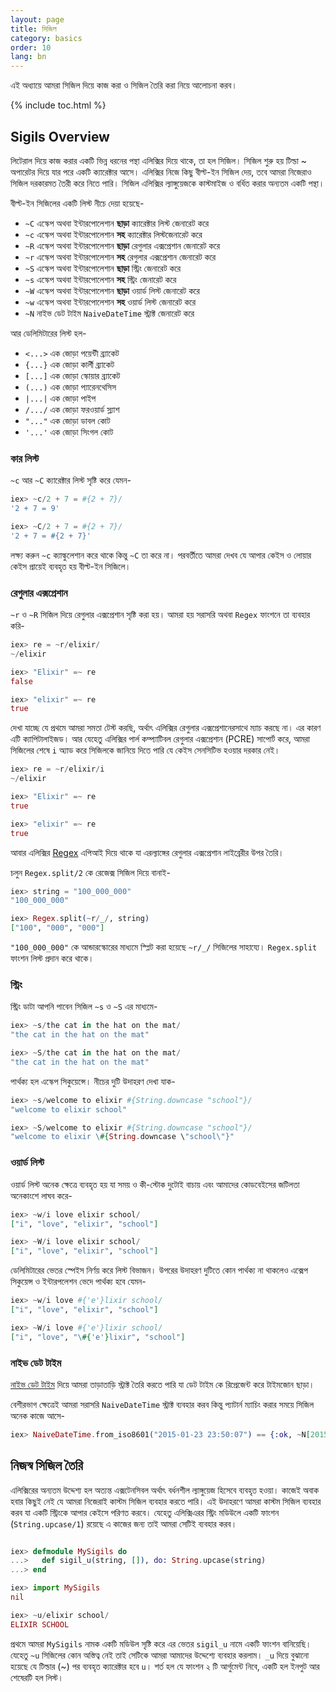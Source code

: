 ```yaml
---
layout: page
title: সিজিল 
category: basics
order: 10
lang: bn
---
```


এই অধ্যায়ে আমরা সিজিল দিয়ে কাজ করা ও সিজিল তৈরি করা নিয়ে আলোচনা করব। 

{% include toc.html %}

## Sigils Overview

লিটেরাল দিয়ে কাজ করার একটি ভিন্ন ধরনের পন্থা এলিক্সির দিয়ে থাকে, তা হল সিজিল। সিজিল শুরু হয় টিল্ডা ~ অপারেটর দিয়ে যার পরে একটি ক্যারেক্টার আসে। এলিক্সির নিজে কিছু বীল্ট-ইন সিজিল দেয়, তবে আমরা নিজেরাও সিজিল দরকারমত তৈরী করে নিতে পারি। সিজিল এলিক্সির ল্যাঙ্গুয়েজকে কাস্টমাইজ ও বর্ধিত করার অন্যতম একটি পন্থা।

বীল্ট-ইন সিজিলের একটি লিস্ট নীচে দেয়া হয়েছে- 

  - `~C` এস্কেপ অথবা ইন্টারপোলেশান **ছাড়া** ক্যারেক্টার লিস্ট জেনারেট করে
  - `~c` এস্কেপ অথবা ইন্টারপোলেশান **সহ** ক্যারেক্টার লিস্টজেনারেট করে
  - `~R` এস্কেপ অথবা ইন্টারপোলেশান **ছাড়া** রেগুলার এক্সপ্রেশান জেনারেট করে
  - `~r` এস্কেপ অথবা ইন্টারপোলেশান **সহ** রেগুলার এক্সপ্রেশান জেনারেট করে
  - `~S` এস্কেপ অথবা ইন্টারপোলেশান **ছাড়া** স্ট্রিং জেনারেট করে
  - `~s` এস্কেপ অথবা ইন্টারপোলেশান **সহ** স্ট্রিং জেনারেট করে
  - `~W` এস্কেপ অথবা ইন্টারপোলেশান **ছাড়া** ওয়ার্ড লিস্ট জেনারেট করে
  - `~w` এস্কেপ অথবা ইন্টারপোলেশান **সহ** ওয়ার্ড লিস্ট জেনারেট করে
  - `~N` নাইভ ডেট টাইম `NaiveDateTime` স্ট্রাক্ট জেনারেট করে

আর ডেলিমিটারের লিস্ট হল- 

  - `<...>` এক জোড়া পয়েন্টী ব্র্যাকেট
  - `{...}` এক জোড়া কার্লী ব্র্যাকেট
  - `[...]` এক জোড়া স্কোয়ার ব্র্যাকেট
  - `(...)` এক জোড়া প্যারেনথেসিস
  - `|...|` এক জোড়া পাইপ
  - `/.../` এক জোড়া ফরওয়ার্ড স্ল্যাশ
  - `"..."` এক জোড়া ডাবল কোট
  - `'...'` এক জোড়া সিংগল কোট

### কার লিস্ট 

`~c` আর `~C` ক্যারেক্টার লিস্ট সৃষ্টি করে যেমন-

```elixir
iex> ~c/2 + 7 = #{2 + 7}/
'2 + 7 = 9'

iex> ~C/2 + 7 = #{2 + 7}/
'2 + 7 = #{2 + 7}'
```

লক্ষ্য করুন `~c` ক্যাল্কুলেশান করে থাকে কিন্তু  `~C` তা করে না। পরবর্তীতে আমরা দেখব যে আপার কেইস ও লোয়ার কেইস প্রায়েই ব্যবহৃত হয় বীল্ট-ইন সিজিলে।

### রেগুলার এক্সপ্রেশান 

`~r` ও `~R` সিজিল দিয়ে রেগুলার এক্সপ্রেশান সৃষ্টি করা হয়।  আমরা হয় সরাসরি অথবা  `Regex` ফাংশনে তা ব্যবহার করি-

```elixir
iex> re = ~r/elixir/
~/elixir

iex> "Elixir" =~ re
false

iex> "elixir" =~ re
true
```

দেখা যাচ্ছে যে প্রথমে আমরা সমতা টেস্ট করছি, অর্থাৎ এলিক্সির রেগুলার এক্সপ্রেশানেরসাথে ম্যাচ করছে না। এর কারণ এটি ক্যাপিটালাইজড। আর যেহেতু এলিক্সির পার্ল কম্প্যাটিবল রেগুলার এক্সপ্রেশান (PCRE) সাপোর্ট করে, আমরা সিজিলের শেষে `i` অ্যাড করে সিজিলকে জানিয়ে দিতে পারি যে কেইস সেনসিটিভ হওয়ার দরকার নেই। 

```elixir
iex> re = ~r/elixir/i
~/elixir

iex> "Elixir" =~ re
true

iex> "elixir" =~ re
true
```

আবার এলিক্সির [Regex](http://elixir-lang.org/docs/stable/elixir/Regex.html) এপিআই দিয়ে থাকে যা এরল্যাঙ্গের রেগুলার এক্সপ্রেশান লাইব্রেরীর উপর তৈরি। 

চলুন `Regex.split/2` কে রেজেক্স সিজিল দিয়ে বানাই- 

```elixir
iex> string = "100_000_000"
"100_000_000"

iex> Regex.split(~r/_/, string)
["100", "000", "000"]
```

`"100_000_000"` কে আন্ডারস্কোরের মাধ্যমে স্প্লিট করা হয়েছে  `~r/_/` সিজিলের সাহায্যে। `Regex.split` ফাংশন লিস্ট প্রদান করে থাকে।

### স্ট্রিং 

স্ট্রিং ডাটা আপনি পাবেন সিজিল `~s` ও `~S` এর মাধ্যমে- 

```elixir
iex> ~s/the cat in the hat on the mat/
"the cat in the hat on the mat"

iex> ~S/the cat in the hat on the mat/
"the cat in the hat on the mat"
```

পার্থক্য হল এস্কেপ সিকুয়েন্সে। নীচের দুটি উদাহরণ দেখা যাক- 

```elixir
iex> ~s/welcome to elixir #{String.downcase "school"}/
"welcome to elixir school"

iex> ~S/welcome to elixir #{String.downcase "school"}/
"welcome to elixir \#{String.downcase \"school\"}"
```

### ওয়ার্ড লিস্ট 

ওয়ার্ড লিস্ট অনেক ক্ষেত্রে ব্যবহৃত হয় যা সময় ও কী-স্টোক দুটোই বাচায় এবং আমাদের কোডবেইসের জটিলতা অনেকাংশে লাঘব করে- 

```elixir
iex> ~w/i love elixir school/
["i", "love", "elixir", "school"]

iex> ~W/i love elixir school/
["i", "love", "elixir", "school"]
```

ডেলিমিটারের ভেতর স্পেইস নির্ণয় করে লিস্ট বিভাজন। উপরের উদাহরণ দুটিতে কোন পার্থক্য না থাকলেও এক্সেপ সিকুয়েন্স ও ইন্টারপলেশন ভেদে পার্থক্য হবে যেমন- 

```elixir
iex> ~w/i love #{'e'}lixir school/
["i", "love", "elixir", "school"]

iex> ~W/i love #{'e'}lixir school/
["i", "love", "\#{'e'}lixir", "school"]
```

### নাইভ ডেট টাইম 

[নাইভ ডেট টাইম](http://elixir-lang.org/docs/stable/elixir/NaiveDateTime.html) দিয়ে আমরা তাড়াতাড়ি স্ট্রাক্ট তৈরি করতে পারি যা ডেট টাইম কে রিপ্রেজেন্ট করে টাইমজোন ছাড়া। 

বেশীরভাগ ক্ষেত্রেই আমরা সরাসরি `NaiveDateTime` স্ট্রাক্ট ব্যবহার করব কিন্তু প্যাটার্ন ম্যাচিং করার সময়ে সিজিল অনেক কাজে আসে- 

```elixir
iex> NaiveDateTime.from_iso8601("2015-01-23 23:50:07") == {:ok, ~N[2015-01-23 23:50:07]}
```

## নিজস্ব সিজিল তৈরি

এলিক্সিরের অন্যতম উদ্দেশ্য হল অত্যন্ত এক্সটেনসিবল অর্থাৎ বর্ধনশীল ল্যাঙ্গুয়েজ হিসেবে ব্যবহৃত হওয়া। কাজেই অবাক হবার কিছুই নেই যে আমরা নিজেরাই কাস্টম সিজিল ব্যবহার করতে পারি। এই উদাহরণে আমরা কাস্টম সিজিল ব্যবহার করব যা একটি স্ট্রিংকে আপার কেইসে পরিণত করবে। যেহেতু এলিক্সিএরর স্ট্রিং মডিউলে একটি ফাংশন (`String.upcase/1`) রয়েছে এ কাজের জন্য তাই আমরা সেটিই ব্যবহার করব। 

```elixir

iex> defmodule MySigils do
...>   def sigil_u(string, []), do: String.upcase(string)
...> end

iex> import MySigils
nil

iex> ~u/elixir school/
ELIXIR SCHOOL
```

প্রথমে আমরা `MySigils` নামক একটি মডিউল সৃষ্টি করে এর ভেতর `sigil_u` নামে একটি ফাংশন বানিয়েছি। যেহেতু `~u` সিজিলের কোন অস্তিত্ব নেই তাই সেটিকে আমরা আমাদের উদ্দেশ্যে ব্যবহার করলাম। `_u` দিয়ে বুঝানো হয়েছে যে টিল্ডার (~) পর ব্যবহৃত ক্যারেক্টার হবে `u`। শর্ত হল যে ফাংশন ২ টি আর্গুমেন্ট নিবে, একটি হল ইনপুট আর শেষেরটি হল লিস্ট। 

